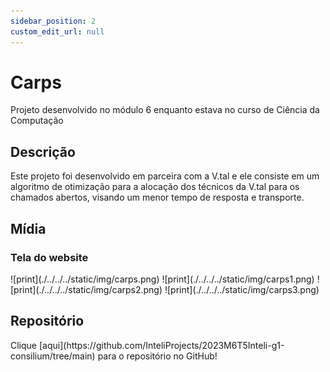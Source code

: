 ```yaml
---
sidebar_position: 2
custom_edit_url: null
---
```


# Carps

Projeto desenvolvido no módulo 6 enquanto estava no curso de Ciência da Computação

## Descrição
Este projeto foi desenvolvido em parceira com a V.tal e ele consiste em um algoritmo de otimização para a alocação dos técnicos da V.tal para os chamados abertos, visando um menor tempo de resposta e transporte.

## Mídia

### Tela do website
<div style={{margin:25}}>
    <div style={{textAlign: 'center'}}>
        ![print](./../../../static/img/carps.png)
        ![print](./../../../static/img/carps1.png)
        ![print](./../../../static/img/carps2.png)
        ![print](./../../../static/img/carps3.png)
    </div>
</div>

## Repositório

<div style={{textAlign: 'center'}}>
    Clique [aqui](https://github.com/InteliProjects/2023M6T5Inteli-g1-consilium/tree/main) para o repositório no GitHub!
</div>

